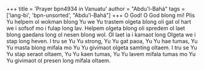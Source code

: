 +++
title = 'Prayer bpn4934 in Vanuatu'
author = "Abdu'l-Bahá"
tags = ['lang-bi', 'bpn-unsorted', "Abdu'l-Bahá"]
+++
O God! O God blong mi!  Plis Yu helpem ol wokman blong Yu we Yu trastem olgeta blong oli gat ol hart we i sofsof mo i fulap long lav.  Helpem olgeta blong oli spredem ol laet blong gaedans long ol nesen blong wol.  Ol laet ia i kamaot long Olgeta we i stap long heven.
I tru se Yu Yu strong, Yu Yu gat paoa, Yu Yu hae tumas, Yu Yu masta blong mifala mo Yu Yu givimaot olgeta samting oltaem.  I tru se Yu Yu stap seraot oltaem, Yu Yu kaen tumas, Yu Yu lavem mifala tumas mo Yu Yu givimaot ol presen long mifala oltaem.
